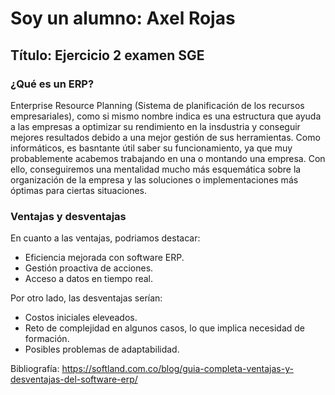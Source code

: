 # Soy un alumno: Axel Rojas
## Título: Ejercicio 2 examen SGE
### ¿Qué es un ERP? 
Enterprise Resource Planning (Sistema de planificación de los recursos empresariales), como si mismo nombre indica es una estructura que ayuda a las empresas a optimizar su rendimiento en la insdustria y conseguir mejores resultados debido a una mejor gestión de sus herramientas. Como informáticos, es basntante útil saber su funcionamiento, ya que muy probablemente acabemos trabajando en una o montando una empresa. Con ello, conseguiremos una mentalidad mucho más esquemática sobre la organización de la empresa y las soluciones o implementaciones más óptimas para ciertas situaciones.

### Ventajas y desventajas

En cuanto a las ventajas, podriamos destacar:
- Eficiencia mejorada con software ERP.
- Gestión proactiva de acciones.
- Acceso a datos en tiempo real.

Por otro lado, las desventajas serían:
- Costos iniciales eleveados.
- Reto de complejidad en algunos casos, lo que implica necesidad de formación.
- Posibles problemas de adaptabilidad.

Bibliografía: https://softland.com.co/blog/guia-completa-ventajas-y-desventajas-del-software-erp/

